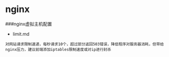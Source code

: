 # nginx
###nginx虚拟主机配置
* limit.md

`对网站请求限制速递，每秒请求10个，超过部分返回503错误，降低程序对服务器消耗，但带给nginx压力，建议前端添加iptables限制速度或对ip进行封杀`
